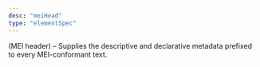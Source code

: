 ```yaml
---
desc: "meiHead"
type: "elementSpec"
---
```


(MEI header) – Supplies the descriptive and declarative metadata prefixed to every
MEI-conformant text.